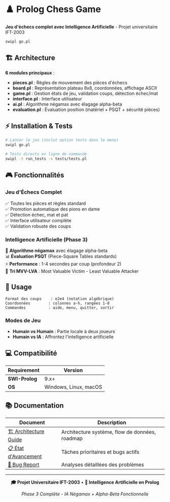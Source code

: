 # ♟️ Prolog Chess Game

**Jeu d'échecs complet avec Intelligence Artificielle** - Projet universitaire IFT-2003

```bash
swipl go.pl
```

## 🏗️ Architecture

**6 modules principaux** :
- **pieces.pl** : Règles de mouvement des pièces d'échecs
- **board.pl** : Représentation plateau 8x8, coordonnées, affichage ASCII
- **game.pl** : Gestion états de jeu, validation coups, détection échec/mat
- **interface.pl** : Interface utilisateur
- **ai.pl** : Algorithme négamax avec élagage alpha-beta
- **evaluation.pl** : Évaluation position (matériel + PSQT + sécurité pièces)

## ⚡ Installation & Tests

```bash
# Lancer le jeu (inclut option tests dans le menu)
swipl go.pl

# Tests directs en ligne de commande
swipl -t run_tests -s tests/tests.pl
```

## 🎮 Fonctionnalités

### Jeu d'Échecs Complet
✅ Toutes les pièces et règles standard  
✅ Promotion automatique des pions en dame  
✅ Détection échec, mat et pat  
✅ Interface utilisateur complète  
✅ Validation robuste des coups  

### Intelligence Artificielle (Phase 3)
🧠 **Algorithme négamax** avec élagage alpha-beta  
📊 **Évaluation PSQT** (Piece-Square Tables standards)  
⚡ **Performance** : 1-4 secondes par coup (profondeur 2)  
🎯 **Tri MVV-LVA** : Most Valuable Victim - Least Valuable Attacker

## 🎯 Usage

```
Format des coups    : e2e4 (notation algébrique)
Coordonnées        : colonnes a-h, rangées 1-8
Commandes          : aide, menu, quitter, sortir
```

### Modes de Jeu
- **Humain vs Humain** : Partie locale à deux joueurs
- **Humain vs IA** : Affrontez l'intelligence artificielle

## 💻 Compatibilité

| Requirement | Version |
|-------------|---------|
| **SWI-Prolog** | 9.x+ |
| **OS** | Windows, Linux, macOS |

## 📚 Documentation

| Document | Description |
|----------|-------------|
| [🏗️ Architecture Guide](docs/ARCHITECTURE_GUIDE_DEVELOPERS.md) | Architecture système, flow de données, roadmap |
| [📋 État d'Avancement](docs/TASKS.md) | Tâches prioritaires et bugs actifs |
| [🐛 Bug Report](docs/BUG_REPORT_ENTERPRISE.md) | Analyses détaillées des problèmes |

---
<div align="center">

**🎓 Projet Universitaire IFT-2003** • **🤖 Intelligence Artificielle en Prolog**

*Phase 3 Complète - IA Négamax + Alpha-Beta Fonctionnelle*

</div>